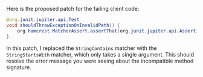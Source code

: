 Here is the proposed patch for the failing client code:

```java
@org.junit.jupiter.api.Test
void shouldThrowExceptionOnInvalidPath() {
    org.hamcrest.MatcherAssert.assertThat(org.junit.jupiter.api.Assertions.assertThrows(java.lang.IllegalArgumentException.class, () -> new com.artipie.docker.http.UploadEntity.Request(new com.artipie.http.rq.RequestLine(RqMethod.PUT, "/one/two").toString())).getMessage(), new org.hamcrest.core.StringStartsWith("Unexpected path"));
}
```

In this patch, I replaced the `StringContains` matcher with the `StringStartsWith` matcher, which only takes a single argument. This should resolve the error message you were seeing about the incompatible method signature.